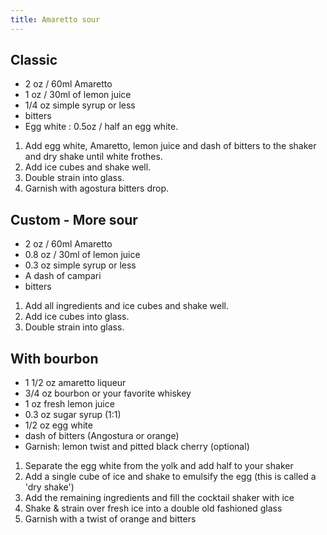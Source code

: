 ```yaml
---
title: Amaretto sour
---
```


## Classic

- 2 oz / 60ml Amaretto
- 1 oz / 30ml of lemon juice
- 1/4 oz simple syrup or less
- bitters
- Egg white : 0.5oz / half an egg white.

1. Add egg white, Amaretto, lemon juice and dash of bitters to the shaker and dry shake until white frothes.
1. Add ice cubes and shake well.
1. Double strain into glass.
1. Garnish with agostura bitters drop.

## Custom - More sour

- 2 oz / 60ml Amaretto
- 0.8 oz / 30ml of lemon juice
- 0.3 oz simple syrup or less
- A dash of campari
- bitters

1. Add all ingredients and ice cubes and shake well.
1. Add ice cubes into glass.
1. Double strain into glass.

## With bourbon

- 1 1/2 oz amaretto liqueur
- 3/4 oz bourbon or your favorite whiskey
- 1 oz fresh lemon juice
- 0.3 oz sugar syrup (1:1)
- 1/2 oz egg white
- dash of bitters (Angostura or orange)
- Garnish: lemon twist and pitted black cherry (optional)

1. Separate the egg white from the yolk and add half to your shaker
2. Add a single cube of ice and shake to emulsify the egg (this is called a 'dry shake')
3. Add the remaining ingredients and fill the cocktail shaker with ice
4. Shake & strain over fresh ice into a double old fashioned glass
5. Garnish with a twist of orange and bitters
